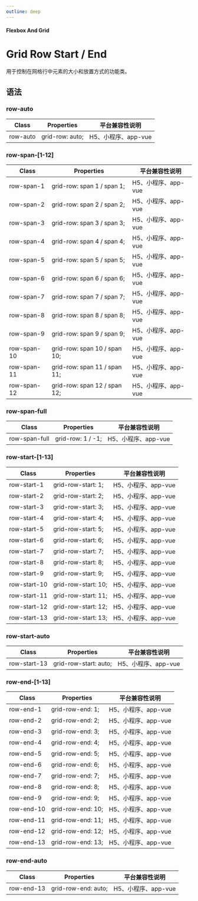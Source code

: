 ```yaml
---
outline: deep
---
```


#### <span class="text-lg text-gray-500 font-normal">Flexbox And Grid</span>

<div class="w-screen"></div>

# Grid Row Start / End
<a-typography-text>
    用于控制在网格行中元素的大小和放置方式的功能类。
</a-typography-text>

<CssPrefix />

## 语法
### row-auto
| Class | Properties | 平台兼容性说明
| --- | --- | ---
| <a-link status="success">row-auto</a-link> | <a-link>grid-row: auto;</a-link> | H5、小程序、app-vue

### row-span-[1-12]
| Class | Properties | 平台兼容性说明
| --- | --- | ---
| <a-link status="success">row-span-1</a-link> | <a-link>grid-row: span 1 / span 1;</a-link> | H5、小程序、app-vue
| <a-link status="success">row-span-2</a-link> | <a-link>grid-row: span 2 / span 2;</a-link> | H5、小程序、app-vue
| <a-link status="success">row-span-3</a-link> | <a-link>grid-row: span 3 / span 3;</a-link> | H5、小程序、app-vue
| <a-link status="success">row-span-4</a-link> | <a-link>grid-row: span 4 / span 4;</a-link> | H5、小程序、app-vue
| <a-link status="success">row-span-5</a-link> | <a-link>grid-row: span 5 / span 5;</a-link> | H5、小程序、app-vue
| <a-link status="success">row-span-6</a-link> | <a-link>grid-row: span 6 / span 6;</a-link> | H5、小程序、app-vue
| <a-link status="success">row-span-7</a-link> | <a-link>grid-row: span 7 / span 7;</a-link> | H5、小程序、app-vue
| <a-link status="success">row-span-8</a-link> | <a-link>grid-row: span 8 / span 8;</a-link> | H5、小程序、app-vue
| <a-link status="success">row-span-9</a-link> | <a-link>grid-row: span 9 / span 9;</a-link> | H5、小程序、app-vue
| <a-link status="success">row-span-10</a-link> | <a-link>grid-row: span 10 / span 10;</a-link> | H5、小程序、app-vue
| <a-link status="success">row-span-11</a-link> | <a-link>grid-row: span 11 / span 11;</a-link> | H5、小程序、app-vue
| <a-link status="success">row-span-12</a-link> | <a-link>grid-row: span 12 / span 12;</a-link> | H5、小程序、app-vue

### row-span-full
| Class | Properties | 平台兼容性说明
| --- | --- | ---
| <a-link status="success">row-span-full</a-link> | <a-link>grid-row: 1 / -1;</a-link> | H5、小程序、app-vue

### row-start-[1-13]
| Class | Properties | 平台兼容性说明
| --- | --- | ---
| <a-link status="success">row-start-1</a-link> | <a-link>grid-row-start: 1;</a-link> | H5、小程序、app-vue
| <a-link status="success">row-start-2</a-link> | <a-link>grid-row-start: 2;</a-link> | H5、小程序、app-vue
| <a-link status="success">row-start-3</a-link> | <a-link>grid-row-start: 3;</a-link> | H5、小程序、app-vue
| <a-link status="success">row-start-4</a-link> | <a-link>grid-row-start: 4;</a-link> | H5、小程序、app-vue
| <a-link status="success">row-start-5</a-link> | <a-link>grid-row-start: 5;</a-link> | H5、小程序、app-vue
| <a-link status="success">row-start-6</a-link> | <a-link>grid-row-start: 6;</a-link> | H5、小程序、app-vue
| <a-link status="success">row-start-7</a-link> | <a-link>grid-row-start: 7;</a-link> | H5、小程序、app-vue
| <a-link status="success">row-start-8</a-link> | <a-link>grid-row-start: 8;</a-link> | H5、小程序、app-vue
| <a-link status="success">row-start-9</a-link> | <a-link>grid-row-start: 9;</a-link> | H5、小程序、app-vue
| <a-link status="success">row-start-10</a-link> | <a-link>grid-row-start: 10;</a-link> | H5、小程序、app-vue
| <a-link status="success">row-start-11</a-link> | <a-link>grid-row-start: 11;</a-link> | H5、小程序、app-vue
| <a-link status="success">row-start-12</a-link> | <a-link>grid-row-start: 12;</a-link> | H5、小程序、app-vue
| <a-link status="success">row-start-13</a-link> | <a-link>grid-row-start: 13;</a-link> | H5、小程序、app-vue

### row-start-auto
| Class | Properties | 平台兼容性说明
| --- | --- | ---
| <a-link status="success">row-start-13</a-link> | <a-link>grid-row-start: auto;</a-link> | H5、小程序、app-vue

### row-end-[1-13]
| Class | Properties | 平台兼容性说明
| --- | --- | ---
| <a-link status="success">row-end-1</a-link> | <a-link>grid-row-end: 1;</a-link> | H5、小程序、app-vue
| <a-link status="success">row-end-2</a-link> | <a-link>grid-row-end: 2;</a-link> | H5、小程序、app-vue
| <a-link status="success">row-end-3</a-link> | <a-link>grid-row-end: 3;</a-link> | H5、小程序、app-vue
| <a-link status="success">row-end-4</a-link> | <a-link>grid-row-end: 4;</a-link> | H5、小程序、app-vue
| <a-link status="success">row-end-5</a-link> | <a-link>grid-row-end: 5;</a-link> | H5、小程序、app-vue
| <a-link status="success">row-end-6</a-link> | <a-link>grid-row-end: 6;</a-link> | H5、小程序、app-vue
| <a-link status="success">row-end-7</a-link> | <a-link>grid-row-end: 7;</a-link> | H5、小程序、app-vue
| <a-link status="success">row-end-8</a-link> | <a-link>grid-row-end: 8;</a-link> | H5、小程序、app-vue
| <a-link status="success">row-end-9</a-link> | <a-link>grid-row-end: 9;</a-link> | H5、小程序、app-vue
| <a-link status="success">row-end-10</a-link> | <a-link>grid-row-end: 10;</a-link> | H5、小程序、app-vue
| <a-link status="success">row-end-11</a-link> | <a-link>grid-row-end: 11;</a-link> | H5、小程序、app-vue
| <a-link status="success">row-end-12</a-link> | <a-link>grid-row-end: 12;</a-link> | H5、小程序、app-vue
| <a-link status="success">row-end-13</a-link> | <a-link>grid-row-end: 13;</a-link> | H5、小程序、app-vue

### row-end-auto
| Class | Properties | 平台兼容性说明
| --- | --- | ---
| <a-link status="success">row-end-13</a-link> | <a-link>grid-row-end: auto;</a-link> | H5、小程序、app-vue